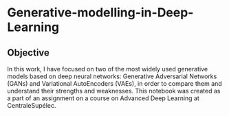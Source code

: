 # Generative-modelling-in-Deep-Learning

## Objective

In this work, I have focused on two of the most widely used generative models based on deep neural networks: Generative Adversarial Networks (GANs) and Variational AutoEncoders (VAEs), in order to compare them and understand their strengths and weaknesses. This notebook was created as a part of an assignment on a course on Advanced Deep Learning at CentraleSupélec.

